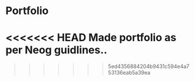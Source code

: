 # Portfolio

<<<<<<< HEAD
Made portfolio as per Neog guidlines..
=======

> > > > > > > 5ed4356884204b9431c594e4a753136eab5a39ea
